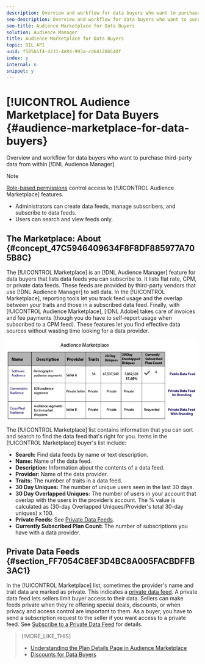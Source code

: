 ```yaml
---
description: Overview and workflow for data buyers who want to purchase third-party data from within Audience Manager
seo-description: Overview and workflow for data buyers who want to purchase third-party data from within Audience Manager
seo-title: Audience Marketplace for Data Buyers
solution: Audience Manager
title: Audience Marketplace for Data Buyers
topic: DIL API
uuid: f505b5f4-4231-4e84-993a-cd64128b540f
index: y
internal: n
snippet: y
---
```


# [!UICONTROL Audience Marketplace] for Data Buyers {#audience-marketplace-for-data-buyers}

Overview and workflow for data buyers who want to purchase third-party data from within [!DNL Audience Manager].

>[!NOTE]
>[Role-based permissions](../../../reporting/reports-dashboard.md#concept_1F19F03D45164D2391F80A083410DC2E) control access to [!UICONTROL Audience Marketplace] features.
>
>* Administrators can create data feeds, manage subscribers, and subscribe to data feeds.
>* Users can search and view feeds only.

## The Marketplace: About {#concept_47C5946409634F8F8DF885977A705B8C}

<!-- 
c_marketplace_about.xml
 -->

The [!UICONTROL Marketplace] is an [!DNL Audience Manager] feature for data buyers that lists data feeds you can subscribe to. It lists flat rate, CPM, or private data feeds. These feeds are provided by third-party vendors that use [!DNL Audience Manager] to sell data. In the [!UICONTROL Marketplace], reporting tools let you track feed usage and the overlap between your traits and those in a subscribed data feed. Finally, with [!UICONTROL Audience Marketplace], [!DNL Adobe] takes care of invoices and fee payments (though you do have to self-report usage when subscribed to a CPM feed). These features let you find effective data sources without wasting time looking for a data provider.

![](assets/buyer_marketplace.png)

The [!UICONTROL Marketplace] list contains information that you can sort and search to find the data feed that's right for you. Items in the [!UICONTROL Marketplace] buyer's list include:

* **Search:** Find data feeds by name or text description.
* **Name:** Name of the data feed.
* **Description:** Information about the contents of a data feed.
* **Provider:** Name of the data provider.
* **Traits:** The number of traits in a data feed.
* **30 Day Uniques:** The number of unique users seen in the last 30 days.
* **30 Day Overlapped Uniques:** The number of users in your account that overlap with the users in the provider’s account. The % value is calculated as (30-day Overlapped Uniques/Provider's total 30-day uniques) x 100.
* **Private Feeds:** See [Private Data Feeds](../../../c-features/audience-marketplace/marketplace-private-feeds.md#concept_68EDE94B558C4B88BBCC994B67726FD2).
* **Currently Subscribed Plan Count:** The number of subscriptions you have with a data provider.

## Private Data Feeds {#section_FF7054C8EF3D4BC8A005FACBDFFB3AC1}

In the [!UICONTROL Marketplace] list, sometimes the provider's name and trait data are marked as private. This indicates a [private data feed](../../../c-features/audience-marketplace/marketplace-private-feeds.md#concept_68EDE94B558C4B88BBCC994B67726FD2). A private data feed lets sellers limit buyer access to their data. Sellers can make feeds private when they're offering special deals, discounts, or when privacy and access control are important to them. As a buyer, you have to send a subscription request to the seller if you want access to a private feed. See [Subscribe to a Private Data Feed](../../../c-features/audience-marketplace/marketplace-data-buyers/marketplace-manage-subscriptions.md#task_201526273485445EB6DB0FAD196259C5) for details.

>[!MORE_LIKE_THIS]
>
>* [Understanding the Plan Details Page in Audience Marketplace](../../../c-features/audience-marketplace/marketplace-data-buyers/marketplace-manage-subscriptions.md#concept_61D21E5C524940FCA28FB5D515C3065D)
>* [Discounts for Data Buyers](../../../c-features/audience-marketplace/marketplace-data-buyers/marketplace-manage-subscriptions.md#concept_DB7031710F254277A5297D98A13EFEC9)

